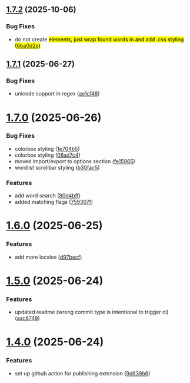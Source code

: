 ## [1.7.2](https://github.com/obsqrbtz/goose-highlighter/compare/v1.7.1...v1.7.2) (2025-10-06)


### Bug Fixes

* do not create <mark> elements, just wrap found words in <span> and add .css styling ([6ba0d2e](https://github.com/obsqrbtz/goose-highlighter/commit/6ba0d2eb7c7346cdca3921a12d300a714439efa5))

## [1.7.1](https://github.com/obsqrbtz/goose-highlighter/compare/v1.7.0...v1.7.1) (2025-06-27)


### Bug Fixes

* unicode support in regex ([ae1cf48](https://github.com/obsqrbtz/goose-highlighter/commit/ae1cf48c53cd42e65279cf2acde1a2860d8a31ee))

# [1.7.0](https://github.com/obsqrbtz/goose-highlighter/compare/v1.6.0...v1.7.0) (2025-06-26)


### Bug Fixes

* colorbox styling ([1e704b5](https://github.com/obsqrbtz/goose-highlighter/commit/1e704b51a859845e539224aeb389a4e493d64520))
* colorbox styling ([08ad7c4](https://github.com/obsqrbtz/goose-highlighter/commit/08ad7c432541ea4240dec05a340ad0b3279ce82f))
* moved import/export to options section ([fe15965](https://github.com/obsqrbtz/goose-highlighter/commit/fe15965e89e8483f6b96eb779617053664c9d5b1))
* wordlist scrollbar styling ([b30fac5](https://github.com/obsqrbtz/goose-highlighter/commit/b30fac5deda7941035d8ae23001c998c2584c03e))


### Features

* add word search ([80d4bff](https://github.com/obsqrbtz/goose-highlighter/commit/80d4bff0b4ef7c9e97506d1fe43a827bcc4b28fd))
* added matching flags ([759307f](https://github.com/obsqrbtz/goose-highlighter/commit/759307f9834a2bbb23e963e2042b7d41d5cfda44))

# [1.6.0](https://github.com/obsqrbtz/goose-highlighter/compare/v1.5.0...v1.6.0) (2025-06-25)


### Features

* add more locales ([d97becf](https://github.com/obsqrbtz/goose-highlighter/commit/d97becfaae696e33247840090e8a752b5ed4ed72))

# [1.5.0](https://github.com/obsqrbtz/goose-highlighter/compare/v1.4.0...v1.5.0) (2025-06-24)


### Features

* updated readme (wrong commit type is intentional to trigger ci) ([aac8749](https://github.com/obsqrbtz/goose-highlighter/commit/aac87493f29293e3d3291ba899032cf62504c14c))

# [1.4.0](https://github.com/obsqrbtz/goose-highlighter/compare/v1.3.0...v1.4.0) (2025-06-24)


### Features

* set up github action for publishing extension ([9d639b6](https://github.com/obsqrbtz/goose-highlighter/commit/9d639b65a9a1bc8b926f58fa7135aac7736aca7e))
